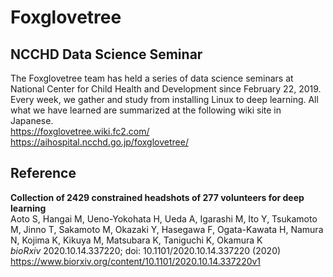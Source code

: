 # Foxglovetree

## NCCHD Data Science Seminar

The Foxglovetree team has held a series of data science seminars at National Center for Child Health and Development since February 22, 2019. Every week, we gather and study from installing Linux to deep learning. All what we have learned are summarized at the following wiki site in Japanese.  
https://foxglovetree.wiki.fc2.com/
https://aihospital.ncchd.go.jp/foxglovetree/

## Reference
**Collection of 2429 constrained headshots of 277 volunteers for deep learning**  
Aoto S, Hangai M, Ueno-Yokohata H, Ueda A, Igarashi M, Ito Y, Tsukamoto M, Jinno T, Sakamoto M, Okazaki Y, Hasegawa F, Ogata-Kawata H, Namura N, Kojima K, Kikuya M, Matsubara K, Taniguchi K, Okamura K  
*bioRxiv* 2020.10.14.337220; doi: 10.1101/2020.10.14.337220 (2020)  
https://www.biorxiv.org/content/10.1101/2020.10.14.337220v1

